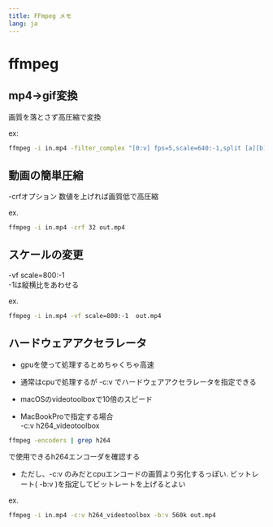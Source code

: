 ```yaml
---
title: FFmpeg メモ
lang: ja
---
```


# ffmpeg

## mp4→gif変換

画質を落とさず高圧縮で変換

ex:

```bash
ffmpeg -i in.mp4 -filter_complex "[0:v] fps=5,scale=640:-1,split [a][b];[a] palettegen [p];[b][p] paletteuse=dither=none" out.gif
```

## 動画の簡単圧縮

-crfオプション 数値を上げれば画質低で高圧縮

ex.

```bash
ffmpeg -i in.mp4 -crf 32 out.mp4
```

## スケールの変更
-vf scale=800:-1  
-1は縦横比をあわせる

ex.

```bash
ffmpeg -i in.mp4 -vf scale=800:-1  out.mp4
```

## ハードウェアアクセラレータ
- gpuを使って処理するとめちゃくちゃ高速
- 通常はcpuで処理するが -c:v でハードウェアアクセラレータを指定できる
- macOSのvideotoolboxで10倍のスピード

- MacBookProで指定する場合  
-c:v h264_videotoolbox   

```bash
ffmpeg -encoders | grep h264
```
で使用できるh264エンコーダを確認する

- ただし、-c:v のみだとcpuエンコードの画質より劣化するっぽい. ビットレート( -b:v )を指定してビットレートを上げるとよい

ex.

```bash
ffmpeg -i in.mp4 -c:v h264_videotoolbox -b:v 560k out.mp4 
```
